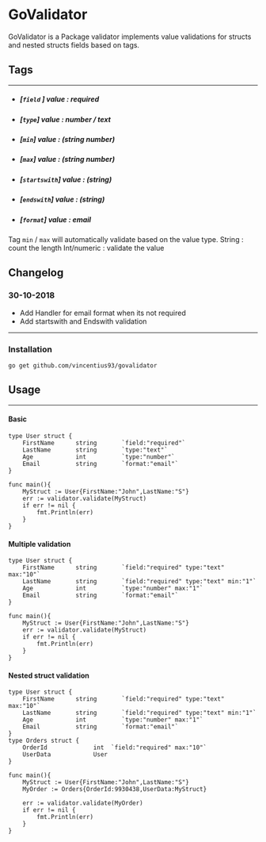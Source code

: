 # GoValidator


GoValidator is a Package validator implements value validations for structs and nested structs fields based on tags.


## Tags
----
- ##### [`field` ] value : required
- ##### [`type`] value : number / text
- ##### [`min`] value : (string number)
- ##### [`max`] value : (string number)
- ##### [`startswith`] value : (string)
- ##### [`endswith`] value : (string)
- ##### [`format`] value : email


Tag `min` / `max` will automatically validate based on the value type.
String : count the length
Int/numeric : validate the value

## Changelog
### 30-10-2018
- Add Handler for email format when its not required
- Add startswith and Endswith validation
----
### Installation

```
go get github.com/vincentius93/govalidator
```
## Usage
---
#### Basic
`````
type User struct {
	FirstName      string       `field:"required"`
	LastName       string       `type:"text"`
	Age            int          `type:"number"`
	Email          string       `format:"email"`
}

func main(){
    MyStruct := User{FirstName:"John",LastName:"S"}
    err := validator.validate(MyStruct)
    if err != nil {
        fmt.Println(err)
    }
}
`````
#### Multiple validation
`````
type User struct {
	FirstName      string       `field:"required" type:"text" max:"10"`
	LastName       string       `field:"required" type:"text" min:"1"`
	Age            int          `type:"number" max:"1"`
	Email          string       `format:"email"`
}

func main(){
    MyStruct := User{FirstName:"John",LastName:"S"}
    err := validator.validate(MyStruct)
    if err != nil {
        fmt.Println(err)
    }
}
`````
#### Nested struct validation
`````
type User struct {
	FirstName      string       `field:"required" type:"text" max:"10"`
	LastName       string       `field:"required" type:"text" min:"1"`
	Age            int          `type:"number" max:"1"`
	Email          string       `format:"email"`
}
type Orders struct {
	OrderId             int  `field:"required" max:"10"`
	UserData            User
}

func main(){
    MyStruct := User{FirstName:"John",LastName:"S"}
    MyOrder := Orders{OrderId:9930438,UserData:MyStruct}

    err := validator.validate(MyOrder)
    if err != nil {
        fmt.Println(err)
    }
}
`````
